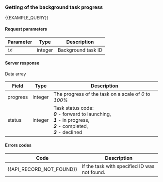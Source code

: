 ### Getting of the background task progress
{{EXAMPLE_QUERY}}

#### Request parameters

  Parameter | Type    | Description
------------|---------|-----------
`id`        | integer | Background task ID

#### Server response
Data array

Field    | Type    | Description
---------|---------|-------------
progress | integer | The progress of the task on a scale of *0* to *100%*
status   | integer | Task status code:<br>***0*** - forward to launching,<br>***1*** - in progress,<br>***2*** - completed,<br>***3*** - declined

#### Errors codes

Code| Description
----|----
{{API_RECORD_NOT_FOUND}} | If the task with specified ID was not found.